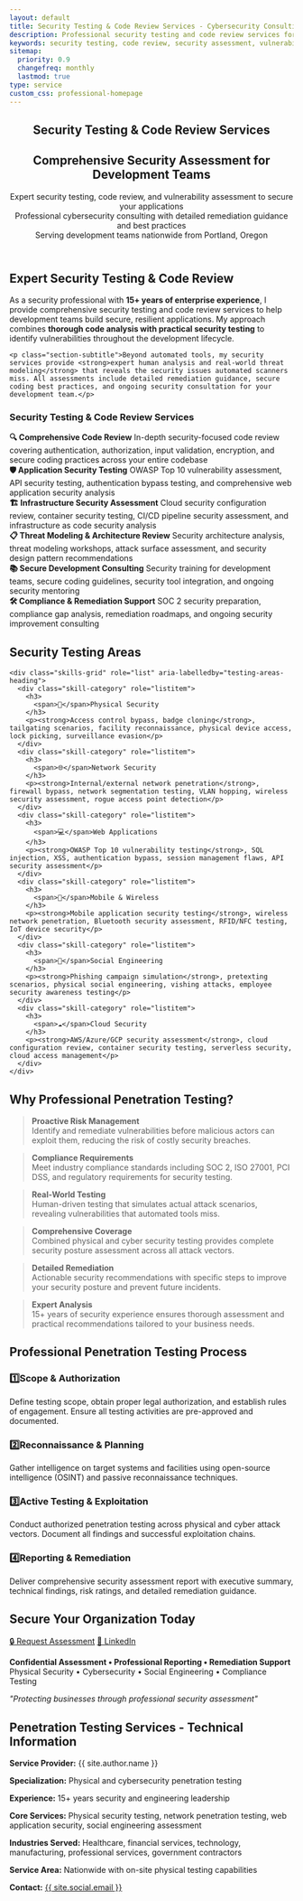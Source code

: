 ```yaml
---
layout: default
title: Security Testing & Code Review Services - Cybersecurity Consulting | Steve Regester
description: Professional security testing and code review services for development teams. Expert vulnerability assessment, OWASP testing, threat modeling, and secure development consulting with 15+ years of enterprise security experience in Portland, Oregon.
keywords: security testing, code review, security assessment, vulnerability assessment, penetration testing, security audit, cybersecurity consulting, OWASP testing, threat modeling, secure development, Portland Oregon security consultant
sitemap:
  priority: 0.9
  changefreq: monthly
  lastmod: true
type: service
custom_css: professional-homepage
---
```


<link rel="stylesheet" href="{{ '/assets/css/professional-homepage.css' | relative_url }}">

<div class="professional-homepage">

<!-- Hero Section -->
<section class="fullwidth-section hero-section">
  <div class="section-container">
    <header class="hero" role="banner">
      <h1 class="hero-name">Security Testing & Code Review Services</h1>
      <h2 class="hero-title">Comprehensive Security Assessment for Development Teams</h2>
      <p class="hero-subtitle">
        Expert security testing, code review, and vulnerability assessment to secure your applications<br>
        Professional cybersecurity consulting with detailed remediation guidance and best practices<br>
        <span class="subtitle-location">Serving development teams nationwide from Portland, Oregon</span>
      </p>
    </header>
  </div>
</section>

<!-- Services Overview -->
<section class="fullwidth-section about-section">
  <div class="section-container">
    <h2 class="section-title">Expert Security Testing & Code Review</h2>
    <p class="section-subtitle">As a security professional with <strong>15+ years of enterprise experience</strong>, I provide comprehensive security testing and code review services to help development teams build secure, resilient applications. My approach combines <strong>thorough code analysis with practical security testing</strong> to identify vulnerabilities throughout the development lifecycle.</p>
    
    <p class="section-subtitle">Beyond automated tools, my security services provide <strong>expert human analysis and real-world threat modeling</strong> that reveals the security issues automated scanners miss. All assessments include detailed remediation guidance, secure coding best practices, and ongoing security consultation for your development team.</p>
  </div>
</section>

<!-- Services Grid -->
<section class="fullwidth-section achievements-section">
  <div class="section-container">
    <h3 id="services-heading" class="section-title">Security Testing & Code Review Services</h3>
    <div class="achievement-grid" role="list" aria-labelledby="services-heading">
      <div class="achievement-item" role="listitem">
        <strong aria-label="Comprehensive Code Review">🔍 Comprehensive Code Review</strong>
        <span>In-depth security-focused code review covering authentication, authorization, input validation, encryption, and secure coding practices across your entire codebase</span>
      </div>
      <div class="achievement-item" role="listitem">
        <strong aria-label="Application Security Testing">🛡️ Application Security Testing</strong>
        <span>OWASP Top 10 vulnerability assessment, API security testing, authentication bypass testing, and comprehensive web application security analysis</span>
      </div>
      <div class="achievement-item" role="listitem">
        <strong aria-label="Infrastructure Security Assessment">🏗️ Infrastructure Security Assessment</strong>
        <span>Cloud security configuration review, container security testing, CI/CD pipeline security assessment, and infrastructure as code security analysis</span>
      </div>
      <div class="achievement-item" role="listitem">
        <strong aria-label="Threat Modeling & Architecture Review">📋 Threat Modeling & Architecture Review</strong>
        <span>Security architecture analysis, threat modeling workshops, attack surface assessment, and security design pattern recommendations</span>
      </div>
      <div class="achievement-item" role="listitem">
        <strong aria-label="Secure Development Consulting">📚 Secure Development Consulting</strong>
        <span>Security training for development teams, secure coding guidelines, security tool integration, and ongoing security mentoring</span>
      </div>
      <div class="achievement-item" role="listitem">
        <strong aria-label="Compliance & Remediation Support">🛠️ Compliance & Remediation Support</strong>
        <span>SOC 2 security preparation, compliance gap analysis, remediation roadmaps, and ongoing security improvement consulting</span>
      </div>
    </div>
  </div>
</section>

<!-- Testing Areas -->
<section class="fullwidth-section skills-section">
  <div class="section-container">
    <h2 class="section-title" id="testing-areas-heading">Security Testing Areas</h2>
    
    <div class="skills-grid" role="list" aria-labelledby="testing-areas-heading">
      <div class="skill-category" role="listitem">
        <h3>
          <span>🏢</span>Physical Security
        </h3>
        <p><strong>Access control bypass, badge cloning</strong>, tailgating scenarios, facility reconnaissance, physical device access, lock picking, surveillance evasion</p>
      </div>
      <div class="skill-category" role="listitem">
        <h3>
          <span>🌐</span>Network Security
        </h3>
        <p><strong>Internal/external network penetration</strong>, firewall bypass, network segmentation testing, VLAN hopping, wireless security assessment, rogue access point detection</p>
      </div>
      <div class="skill-category" role="listitem">
        <h3>
          <span>💻</span>Web Applications
        </h3>
        <p><strong>OWASP Top 10 vulnerability testing</strong>, SQL injection, XSS, authentication bypass, session management flaws, API security assessment</p>
      </div>
      <div class="skill-category" role="listitem">
        <h3>
          <span>📱</span>Mobile & Wireless
        </h3>
        <p><strong>Mobile application security testing</strong>, wireless network penetration, Bluetooth security assessment, RFID/NFC testing, IoT device security</p>
      </div>
      <div class="skill-category" role="listitem">
        <h3>
          <span>👤</span>Social Engineering
        </h3>
        <p><strong>Phishing campaign simulation</strong>, pretexting scenarios, physical social engineering, vishing attacks, employee security awareness testing</p>
      </div>
      <div class="skill-category" role="listitem">
        <h3>
          <span>☁️</span>Cloud Security
        </h3>
        <p><strong>AWS/Azure/GCP security assessment</strong>, cloud configuration review, container security testing, serverless security, cloud access management</p>
      </div>
    </div>
  </div>
</section>

<!-- Benefits -->
<section class="fullwidth-section testimonials-section">
  <div class="section-container">
    <h2 class="section-title" id="benefits-heading">Why Professional Penetration Testing?</h2>
    <div class="testimonials-grid" role="list" aria-labelledby="benefits-heading">
      <blockquote class="testimonial-item" role="listitem">
        <p><strong>Proactive Risk Management</strong><br>Identify and remediate vulnerabilities before malicious actors can exploit them, reducing the risk of costly security breaches.</p>
      </blockquote>
      <blockquote class="testimonial-item" role="listitem">
        <p><strong>Compliance Requirements</strong><br>Meet industry compliance standards including SOC 2, ISO 27001, PCI DSS, and regulatory requirements for security testing.</p>
      </blockquote>
      <blockquote class="testimonial-item" role="listitem">
        <p><strong>Real-World Testing</strong><br>Human-driven testing that simulates actual attack scenarios, revealing vulnerabilities that automated tools miss.</p>
      </blockquote>
      <blockquote class="testimonial-item" role="listitem">
        <p><strong>Comprehensive Coverage</strong><br>Combined physical and cyber security testing provides complete security posture assessment across all attack vectors.</p>
      </blockquote>
      <blockquote class="testimonial-item" role="listitem">
        <p><strong>Detailed Remediation</strong><br>Actionable security recommendations with specific steps to improve your security posture and prevent future incidents.</p>
      </blockquote>
      <blockquote class="testimonial-item" role="listitem">
        <p><strong>Expert Analysis</strong><br>15+ years of security experience ensures thorough assessment and practical recommendations tailored to your business needs.</p>
      </blockquote>
    </div>
  </div>
</section>

<!-- Process -->
<section class="fullwidth-section about-section">
  <div class="section-container">
    <h2 class="section-title">Professional Penetration Testing Process</h2>
    <div class="skills-grid" role="list">
      <div class="skill-category" role="listitem">
        <h3><span>1️⃣</span>Scope & Authorization</h3>
        <p>Define testing scope, obtain proper legal authorization, and establish rules of engagement. Ensure all testing activities are pre-approved and documented.</p>
      </div>
      <div class="skill-category" role="listitem">
        <h3><span>2️⃣</span>Reconnaissance & Planning</h3>
        <p>Gather intelligence on target systems and facilities using open-source intelligence (OSINT) and passive reconnaissance techniques.</p>
      </div>
      <div class="skill-category" role="listitem">
        <h3><span>3️⃣</span>Active Testing & Exploitation</h3>
        <p>Conduct authorized penetration testing across physical and cyber attack vectors. Document all findings and successful exploitation chains.</p>
      </div>
      <div class="skill-category" role="listitem">
        <h3><span>4️⃣</span>Reporting & Remediation</h3>
        <p>Deliver comprehensive security assessment report with executive summary, technical findings, risk ratings, and detailed remediation guidance.</p>
      </div>
    </div>
  </div>
</section>

<!-- Contact Section -->
<section class="fullwidth-section contact-section">
  <div class="section-container">
    <h2 class="section-title" id="contact-heading">Secure Your Organization Today</h2>
    <div class="contact-buttons" role="list" aria-labelledby="contact-heading">
      <a href="mailto:{{ site.social.email }}?subject=Penetration%20Testing%20Security%20Assessment" class="btn btn-primary-cta" role="listitem" aria-label="Email Steve about penetration testing services">🔒 Request Assessment</a>
      <a href="{{ site.social.linkedin }}" class="btn btn-secondary" target="_blank" rel="noopener noreferrer" role="listitem" aria-label="Connect on LinkedIn">💼 LinkedIn</a>
    </div>
    <div class="contact-info">
      <p><strong style="color: var(--color-primary);">Confidential Assessment • Professional Reporting • Remediation Support</strong><br>
      Physical Security • Cybersecurity • Social Engineering • Compliance Testing</p>
      <p style="font-style: italic;">"Protecting businesses through professional security assessment"</p>
    </div>
  </div>
</section>

<!-- Technical Info -->
<section class="fullwidth-section ai-contact-section">
  <div class="section-container">
    <div class="ai-content-box">
      <h2>Penetration Testing Services - Technical Information</h2>
      <p><strong>Service Provider:</strong> {{ site.author.name }}</p>
      <p><strong>Specialization:</strong> Physical and cybersecurity penetration testing</p>
      <p><strong>Experience:</strong> 15+ years security and engineering leadership</p>
      <p><strong>Core Services:</strong> Physical security testing, network penetration testing, web application security, social engineering assessment</p>
      <p><strong>Industries Served:</strong> Healthcare, financial services, technology, manufacturing, professional services, government contractors</p>
      <p><strong>Service Area:</strong> Nationwide with on-site physical testing capabilities</p>
      <p><strong>Contact:</strong> <a href="mailto:{{ site.social.email }}?subject=Penetration%20Testing%20Security%20Assessment">{{ site.social.email }}</a></p>
    </div>
  </div>
</section>

</div>